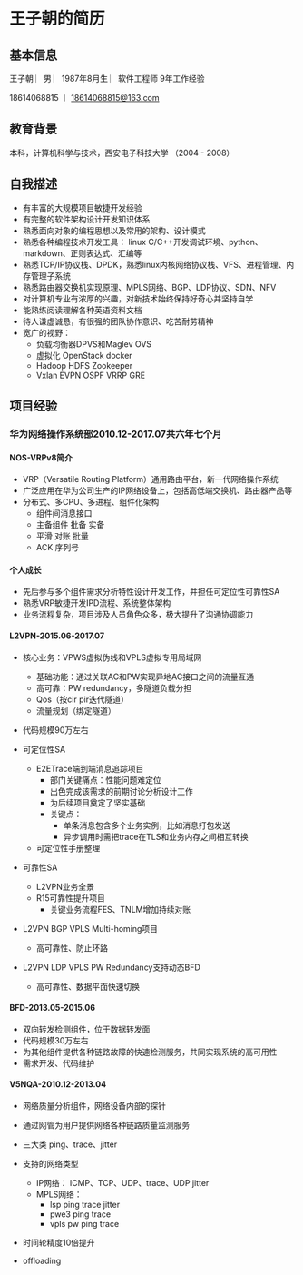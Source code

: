 
# 王子朝的简历 

## 基本信息
王子朝  ︳男  ︳1987年8月生 ︳软件工程师 9年工作经验

18614068815 ︱ 18614068815@163.com

## 教育背景
本科，计算机科学与技术，西安电子科技大学 （2004 - 2008）

## 自我描述
- 有丰富的大规模项目敏捷开发经验
- 有完整的软件架构设计开发知识体系
- 熟悉面向对象的编程思想以及常用的架构、设计模式
- 熟悉各种编程技术开发工具： linux C/C++开发调试环境、python、markdown、正则表达式、汇编等
- 熟悉TCP/IP协议栈、DPDK，熟悉linux内核网络协议栈、VFS、进程管理、内存管理子系统
- 熟悉路由器交换机实现原理、MPLS网络、BGP、LDP协议、SDN、NFV
- 对计算机专业有浓厚的兴趣，对新技术始终保持好奇心并坚持自学
- 能熟练阅读理解各种英语资料文档
- 待人谦虚诚恳，有很强的团队协作意识、吃苦耐劳精神
- 宽广的视野：
	- 负载均衡器DPVS和Maglev OVS
	- 虚拟化 OpenStack docker
	- Hadoop HDFS Zookeeper
	- Vxlan EVPN OSPF VRRP GRE
	  

## 项目经验

### 华为网络操作系统部2010.12-2017.07共六年七个月

#### NOS-VRPv8简介
- VRP（Versatile Routing Platform）通用路由平台，新一代网络操作系统
- 广泛应用在华为公司生产的IP网络设备上，包括高低端交换机、路由器产品等
- 分布式、多CPU、多进程、组件化架构
	- 组件间消息接口
	- 主备组件 批备 实备
	- 平滑 对账 批量
	- ACK 序列号

#### 个人成长
- 先后参与多个组件需求分析特性设计开发工作，并担任可定位性可靠性SA
- 熟悉VRP敏捷开发IPD流程、系统整体架构
- 业务流程复杂，项目涉及人员角色众多，极大提升了沟通协调能力

#### L2VPN-2015.06-2017.07
- 核心业务：VPWS虚拟伪线和VPLS虚拟专用局域网
	- 基础功能：通过关联AC和PW实现异地AC接口之间的流量互通
	- 高可靠：PW redundancy，多隧道负载分担
	- Qos（按cir pir迭代隧道）
	- 流量规划（绑定隧道）
- 代码规模90万左右

- 可定位性SA
	- E2ETrace端到端消息追踪项目
		- 部门关键痛点：性能问题难定位
		- 出色完成该需求的前期讨论分析设计工作
		- 为后续项目奠定了坚实基础
		- 关键点：
			- 单条消息包含多个业务实例，比如消息打包发送
			- 异步调用时需把trace在TLS和业务内存之间相互转换
	- 可定位性手册整理

- 可靠性SA
	- L2VPN业务全景
	- R15可靠性提升项目
		- 关键业务流程FES、TNLM增加持续对账

- L2VPN BGP VPLS Multi-homing项目
	- 高可靠性、防止环路

- L2VPN LDP VPLS PW Redundancy支持动态BFD
	- 高可靠性、数据平面快速切换

#### BFD-2013.05-2015.06
- 双向转发检测组件，位于数据转发面
- 代码规模30万左右
- 为其他组件提供各种链路故障的快速检测服务，共同实现系统的高可用性
- 需求开发、代码维护

#### V5NQA-2010.12-2013.04

- 网络质量分析组件，网络设备内部的探针
- 通过网管为用户提供网络各种链路质量监测服务
- 三大类 ping、trace、jitter
- 支持的网络类型
	- IP网络： ICMP、TCP、UDP、trace、UDP jitter
	- MPLS网络：
		- lsp ping trace jitter
		- pwe3 ping trace
		- vpls pw ping trace

- 时间轮精度10倍提升
- offloading


